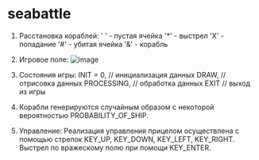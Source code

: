 # seabattle

1)	Расстановка кораблей:
' ' - пустая ячейка
'*' - выстрел
'X' - попадание
'#' - убитая ячейка
'&' - корабль

2) Игровое поле:
![image](https://user-images.githubusercontent.com/55847006/176190127-aebec612-c036-4a42-a3ae-65e3018bef68.png)
       
3) Состояния игры:
    INIT = 0, // инициализация данных
    DRAW, // отрисовка данных
    PROCESSING, // обработка данных
    EXIT // выход из игры
    
4) Корабли генерируются случайным образом с некоторой вероятностью PROBABILITY_OF_SHIP.

5) Управление:
Реализация управления прицелом осуществлена с помощью стрелок KEY_UP, KEY_DOWN, KEY_LEFT, KEY_RIGHT.
Выстрел по вражескому полю при помощи KEY_ENTER.

